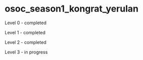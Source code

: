# osoc_season1_kongrat_yerulan

Level 0 - completed

Level 1 - completed

Level 2 - completed

Level 3 - in progress
